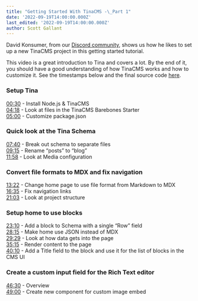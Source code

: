 ```yaml
---
title: "Getting Started With TinaCMS -\_Part 1"
date: '2022-09-19T14:00:00.000Z'
last_edited: '2022-09-19T14:00:00.000Z'
author: Scott Gallant
---
```


David Konsumer, from our [Discord community](https://discord.com/invite/zumN63Ybpf ""), shows us how he likes to set up a new TinaCMS project in this getting started tutorial.

<Youtube embedSrc="https://www.youtube.com/embed/3MSbRzhHtX8" />

This video is a great introduction to Tina and covers a lot.  By the end of it, you should have a good understanding of how TinaCMS works and how to customize it.  See the timestamps below and the final source code [here](https://github.com/konsumer/tina-gettingstarted "").

### Setup Tina

[00:30](https://www.youtube.com/watch?v=3MSbRzhHtX8\&t=30s "") - Install Node.js & TinaCMS\
[04:18](https://www.youtube.com/watch?v=3MSbRzhHtX8\&t=258s "") - Look at files in the TinaCMS Barebones Starter\
[05:00](https://www.youtube.com/watch?v=3MSbRzhHtX8\&t=300s "") - Customize package.json

### Quick look at the Tina Schema

[07:40](https://www.youtube.com/watch?v=3MSbRzhHtX8\&t=460s "") - Break out schema to separate files\
[09:15](https://www.youtube.com/watch?v=3MSbRzhHtX8\&t=555s "") - Rename “posts” to “blog”\
[11:58](https://www.youtube.com/watch?v=3MSbRzhHtX8\&t=718s "") - Look at Media configuration

### Convert file formats to MDX and fix navigation

[13:22](https://www.youtube.com/watch?v=3MSbRzhHtX8\&t=802s "") - Change home page to use file format from  Markdown to MDX\
[16:35](https://www.youtube.com/watch?v=3MSbRzhHtX8\&t=995s "") - Fix navigation links\
[21:03](https://www.youtube.com/watch?v=3MSbRzhHtX8\&t=1263s "") - Look at project structure

### Setup home to use blocks

[23:10](https://www.youtube.com/watch?v=3MSbRzhHtX8\&t=1390s "") - Add a block to Schema with a single “Row” field\
[28:15](https://www.youtube.com/watch?v=3MSbRzhHtX8\&t=1695s "") - Make home use JSON instead of MDX\
[29:29](https://www.youtube.com/watch?v=3MSbRzhHtX8\&t=1769s "") - Look at how data gets into the page\
[35:15](https://www.youtube.com/watch?v=3MSbRzhHtX8\&t=2115s "") - Render content to the page\
[40:10](https://www.youtube.com/watch?v=3MSbRzhHtX8\&t=2410s "") - Add a Title field to the block and use it for the list of blocks in the CMS  UI

### Create a custom input field for the Rich Text editor

[46:30](https://www.youtube.com/watch?v=3MSbRzhHtX8\&t=2790s "") - Overview\
[49:00](https://www.youtube.com/watch?v=3MSbRzhHtX8\&t=2940s "") - Create new component for custom image embed
